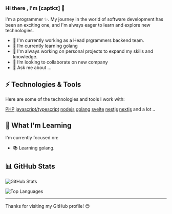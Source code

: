 ### Hi there , I'm [captkz] 👋

I'm a programmer ✨. My journey in the world of software development has been an exciting one, and I'm always eager to learn and explore new technologies.

- 💼 I'm currently working as a Head prgrammers backend team.
- 🌱 I’m currently learning golang
- 🚀 I'm always working on personal projects to expand my skills and knowledge.
- 👯 I’m looking to collaborate on new company
- 💬 Ask me about ...

## ⚡ Technologies & Tools

Here are some of the technologies and tools I work with:

[PHP](https://www.php.net)
[javascript/typescript](https://www.typescriptlang.org)
[nodejs](https://nodejs.org)
[golang](https://go.dev)
[svelte](https://svelte.dev)
[nestjs](https://nestjs.com)
[nextjs](https://nextjs.org)
and a lot ..

## 🌱 What I'm Learning

I'm currently focused on:

- 📚 Learning golang.

## 📊 GitHub Stats

![GitHub Stats](https://github-readme-stats.vercel.app/api?username=captainkie&show_icons=true&count_private=true)

![Top Languages](https://github-readme-stats.vercel.app/api/top-langs/?username=captainkie&layout=compact)

---

Thanks for visiting my GitHub profile! 😊
